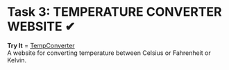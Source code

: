 # Task 3: TEMPERATURE CONVERTER WEBSITE ✔<br>
**Try It** = [TempConverter](https://aadipalsingh.github.io/temperatureconverter/) <br>
A website for converting temperature between Celsius or Fahrenheit or Kelvin.<br>

